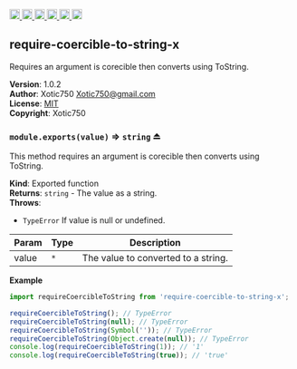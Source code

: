 <a
  href="https://travis-ci.org/Xotic750/require-coercible-to-string-x"
  title="Travis status">
<img
  src="https://travis-ci.org/Xotic750/require-coercible-to-string-x.svg?branch=master"
  alt="Travis status" height="18">
</a>
<a
  href="https://david-dm.org/Xotic750/require-coercible-to-string-x"
  title="Dependency status">
<img src="https://david-dm.org/Xotic750/require-coercible-to-string-x/status.svg"
  alt="Dependency status" height="18"/>
</a>
<a
  href="https://david-dm.org/Xotic750/require-coercible-to-string-x?type=dev"
  title="devDependency status">
<img src="https://david-dm.org/Xotic750/require-coercible-to-string-x/dev-status.svg"
  alt="devDependency status" height="18"/>
</a>
<a
  href="https://badge.fury.io/js/require-coercible-to-string-x"
  title="npm version">
<img src="https://badge.fury.io/js/require-coercible-to-string-x.svg"
  alt="npm version" height="18">
</a>
<a
  href="https://www.jsdelivr.com/package/npm/require-coercible-to-string-x"
  title="jsDelivr hits">
<img src="https://data.jsdelivr.com/v1/package/npm/require-coercible-to-string-x/badge?style=rounded"
  alt="jsDelivr hits" height="18">
</a>
<a
  href="https://bettercodehub.com/results/Xotic750/require-coercible-to-string-x"
  title="bettercodehub score">
<img src="https://bettercodehub.com/edge/badge/Xotic750/require-coercible-to-string-x?branch=master"
  alt="bettercodehub score" height="18">
</a>

<a name="module_require-coercible-to-string-x"></a>

## require-coercible-to-string-x

Requires an argument is corecible then converts using ToString.

**Version**: 1.0.2  
**Author**: Xotic750 <Xotic750@gmail.com>  
**License**: [MIT](https://opensource.org/licenses/MIT)  
**Copyright**: Xotic750  
<a name="exp_module_require-coercible-to-string-x--module.exports"></a>

### `module.exports(value)` ⇒ <code>string</code> ⏏

This method requires an argument is corecible then converts using ToString.

**Kind**: Exported function  
**Returns**: <code>string</code> - The value as a string.  
**Throws**:

- <code>TypeError</code> If value is null or undefined.

| Param | Type            | Description                         |
| ----- | --------------- | ----------------------------------- |
| value | <code>\*</code> | The value to converted to a string. |

**Example**

```js
import requireCoercibleToString from 'require-coercible-to-string-x';

requireCoercibleToString(); // TypeError
requireCoercibleToString(null); // TypeError
requireCoercibleToString(Symbol('')); // TypeError
requireCoercibleToString(Object.create(null)); // TypeError
console.log(requireCoercibleToString(1)); // '1'
console.log(requireCoercibleToString(true)); // 'true'
```
